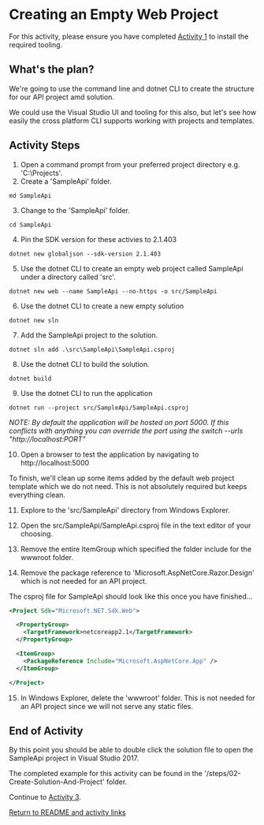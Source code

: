 # Creating an Empty Web Project

For this activity, please ensure you have completed [Activity 1](01-InstallTooling.md) to install the required tooling.

## What's the plan?

We're going to use the command line and dotnet CLI to create the structure for our API project amd solution.

We could use the Visual Studio UI and tooling for this also, but let's see how easily the cross platform CLI supports working with projects and templates.

## Activity Steps

1. Open a command prompt from your preferred project directory e.g. 'C:\Projects\'.
2. Create a 'SampleApi' folder.

```md SampleApi```

3. Change to the 'SampleApi' folder.

```cd SampleApi```

4. Pin the SDK version for these activies to 2.1.403 

```dotnet new globaljson --sdk-version 2.1.403```

5. Use the dotnet CLI to create an empty web project called SampleApi under a directory called 'src'.

```dotnet new web --name SampleApi --no-https -o src/SampleApi```

6. Use the dotnet CLI to create a new empty solution

```dotnet new sln```

7. Add the SampleApi project to the solution.

```dotnet sln add .\src\SampleApi\SampleApi.csproj```

8. Use the dotnet CLI to build the solution.

```dotnet build```

9. Use the dotnet CLI to run the application

```dotnet run --project src/SampleApi/SampleApi.csproj```

*NOTE: By default the application will be hosted on port 5000. If this conflicts with anything you can override the port using the switch  --urls "http://localhost:PORT"*

10. Open a browser to test the application by navigating to http://localhost:5000

To finish, we'll clean up some items added by the default web project template which we do not need. This is not absolutely required but keeps everything clean.

11. Explore to the 'src/SampleApi' directory from Windows Explorer. 
12. Open the src/SampleApi/SampleApi.csproj file in the text editor of your choosing.

13. Remove the entire ItemGroup which specified the folder include for the wwwroot folder.
14. Remove the package reference to 'Microsoft.AspNetCore.Razor.Design' which is not needed for an API project.

The csproj file for SampleApi should look like this once you have finished...

```xml
<Project Sdk="Microsoft.NET.Sdk.Web">

  <PropertyGroup>
    <TargetFramework>netcoreapp2.1</TargetFramework>
  </PropertyGroup>

  <ItemGroup>
    <PackageReference Include="Microsoft.AspNetCore.App" />
  </ItemGroup>

</Project>
```

15. In Windows Explorer, delete the 'wwwroot' folder. This is not needed for an API project since we will not serve any static files.

## End of Activity

By this point you should be able to double click the solution file to open the SampleApi project in Visual Studio 2017.

The completed example for this activity can be found in the '/steps/02-Create-Solution-And-Project' folder.

Continue to [Activity 3](03-CreateControllerAndAction.md).

[Return to README and activity links](../README.md)